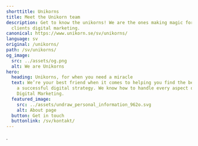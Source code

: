 ```yaml
---
shorttitle: Unikorns
title: Meet the Unikorn team
description: Get to know the unikorns! We are the ones making magic for our
  clients digital marketing.
canonical: https://www.unikorn.se/sv/unikorns/
language: sv
original: /unikorns/
path: /sv/unikorns/
og_image:
  src: ../assets/og.png
  alt: We are Unikorns
hero:
  heading: Unikorns, for when you need a miracle
  text: We’re your best friend when it comes to helping you find the best path to
    a successful digital strategy. We know how to handle every aspect of your
    Digital Marketing.
  featured_image:
    src: ../assets/undraw_personal_information_962o.svg
    alt: About page
  button: Get in touch
  buttonlink: /sv/kontakt/
---
```

.